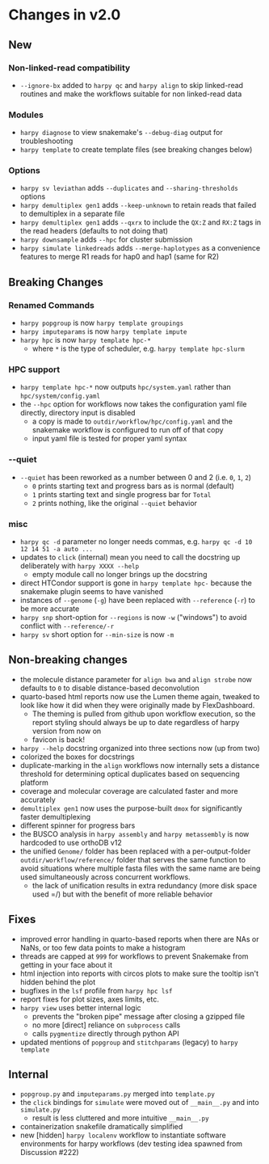 # Changes in v2.0

## New
### Non-linked-read compatibility
- `--ignore-bx` added to `harpy qc` and `harpy align` to skip linked-read routines and make the workflows suitable for non linked-read data
### Modules
- `harpy diagnose` to view snakemake's `--debug-diag` output for troubleshooting
- `harpy template` to create template files (see breaking changes below)
### Options
- `harpy sv leviathan` adds `--duplicates` and `--sharing-thresholds` options
- `harpy demultiplex gen1` adds `--keep-unknown` to retain reads that failed to demultiplex in a separate file
- `harpy demultiplex gen1` adds `--qxrx` to include the `QX:Z` and `RX:Z` tags in the read headers (defaults to not doing that)
- `harpy downsample` adds `--hpc` for cluster submission
- `harpy simulate linkedreads` adds `--merge-haplotypes` as a convenience features to merge R1 reads for hap0 and hap1 (same for R2)

## Breaking Changes
### Renamed Commands
- `harpy popgroup` is now `harpy template groupings`
- `harpy imputeparams` is now `harpy template impute`
- `harpy hpc` is now `harpy template hpc-*`
  - where `*` is the type of scheduler, e.g. `harpy template hpc-slurm`
### HPC support
- `harpy template hpc-*` now outputs `hpc/system.yaml` rather than `hpc/system/config.yaml`
- the `--hpc` option for workflows now takes the configuration yaml file directly, directory input is disabled
    - a copy is made to `outdir/workflow/hpc/config.yaml` and the snakemake workflow is configured to run off of that copy
    - input yaml file is tested for proper yaml syntax
### --quiet
- `--quiet` has been reworked as a number between 0 and 2 (i.e. `0`, `1`, `2`)
  - `0` prints starting text and progress bars as is normal (default)
  - `1` prints starting text and single progress bar for `Total`
  - `2` prints nothing, like the original `--quiet` behavior
### misc
- `harpy qc -d` parameter no longer needs commas, e.g. `harpy qc -d 10 12 14 51 -a auto ...`
- updates to `click` (internal) mean you need to call the docstring up deliberately with `harpy XXXX --help`
  - empty module call no longer brings up the docstring
- direct HTCondor support is gone in `harpy template hpc-` because the snakemake plugin seems to have vanished
- instances of `--genome` (`-g`) have been replaced with `--reference` (`-r`) to be more accurate
- `harpy snp` short-option for `--regions` is now `-w` ("windows") to avoid conflict with `--reference/-r`
- `harpy sv` short option for `--min-size` is now `-m`

## Non-breaking changes
- the molecule distance parameter for `align bwa` and `align strobe` now defaults to `0` to disable distance-based deconvolution
- quarto-based html reports now use the Lumen theme again, tweaked to look like how it did when they were originally made by FlexDashboard.
  - The theming is pulled from github upon workflow execution, so the report styling should always be up to date regardless of harpy version from now on
  - favicon is back!
- `harpy --help` docstring organized into three sections now (up from two)
- colorized the boxes for docstrings
- duplicate-marking in the `align` workflows now internally sets a distance threshold for determining optical duplicates based on sequencing platform
- coverage and molecular coverage are calculated faster and more accurately
- `demultiplex gen1` now uses the purpose-built `dmox` for significantly faster demultiplexing
- different spinner for progress bars
- the BUSCO analysis in `harpy assembly` and `harpy metassembly` is now hardcoded to use orthoDB v12
- the unified `Genome/` folder has been replaced with a per-output-folder `outdir/workflow/reference/` folder that serves the same function to avoid situations where multiple fasta files with the same name are being used simultaneously across concurrent workflows.
  - the lack of unification results in extra redundancy (more disk space used =/) but with the benefit of more reliable behavior 

## Fixes
- improved error handling in quarto-based reports when there are NAs or NaNs, or too few data points to make a histogram
- threads are capped at `999` for workflows to prevent Snakemake from getting in your face about it
- html injection into reports with circos plots to make sure the tooltip isn't hidden behind the plot
- bugfixes in the `lsf` profile from `harpy hpc lsf`
- report fixes for plot sizes, axes limits, etc.
- `harpy view` uses better internal logic
  - prevents the "broken pipe" message after closing a gzipped file
  - no more [direct] reliance on `subprocess` calls
  - calls `pygmentize` directly through python API
- updated mentions of `popgroup` and `stitchparams` (legacy) to `harpy template`

## Internal
- `popgroup.py` and `imputeparams.py` merged into `template.py`
- the `click` bindings for `simulate` were moved out of `__main__.py` and into `simulate.py`
  - result is less cluttered and more intuitive `__main__.py`
- containerization snakefile dramatically simplified
- new [hidden] `harpy localenv` workflow to instantiate software environments for harpy workflows (dev testing idea spawned from Discussion #222)